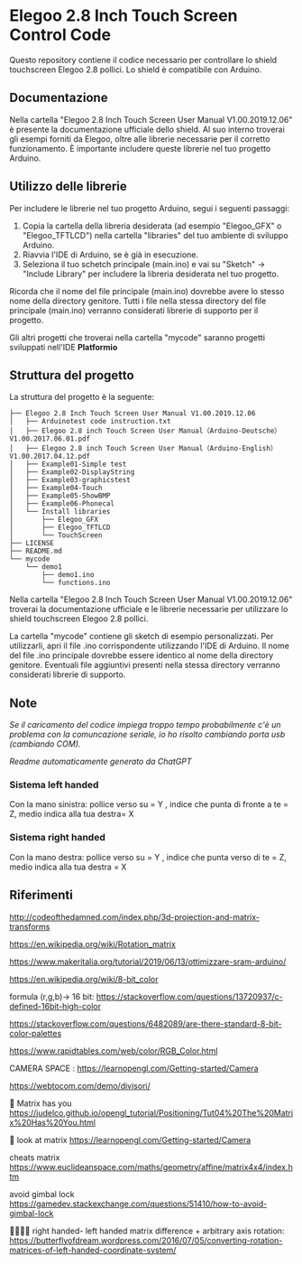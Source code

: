 # Elegoo 2.8 Inch Touch Screen Control Code

Questo repository contiene il codice necessario per controllare lo shield touchscreen Elegoo 2.8 pollici. Lo shield è compatibile con Arduino.

## Documentazione

Nella cartella "Elegoo 2.8 Inch Touch Screen User Manual V1.00.2019.12.06" è presente la documentazione ufficiale dello shield. Al suo interno troverai gli esempi forniti da Elegoo, oltre alle librerie necessarie per il corretto funzionamento. È importante includere queste librerie nel tuo progetto Arduino.

## Utilizzo delle librerie

Per includere le librerie nel tuo progetto Arduino, segui i seguenti passaggi:

1. Copia la cartella della libreria desiderata (ad esempio "Elegoo_GFX" o "Elegoo_TFTLCD") nella cartella "libraries" del tuo ambiente di sviluppo Arduino.
2. Riavvia l'IDE di Arduino, se è già in esecuzione.
3. Seleziona il tuo schetch principale (main.ino) e vai su "Sketch" -> "Include Library" per includere la libreria desiderata nel tuo progetto.

Ricorda che il nome del file principale (main.ino) dovrebbe avere lo stesso nome della directory genitore. Tutti i file nella stessa directory del file principale (main.ino) verranno considerati librerie di supporto per il progetto.

Gli altri progetti che troverai nella cartella "mycode" saranno progetti sviluppati nell'IDE **Platformio**

## Struttura del progetto

La struttura del progetto è la seguente:

```
├── Elegoo 2.8 Inch Touch Screen User Manual V1.00.2019.12.06
│   ├── Arduinotest code instruction.txt
│   ├── Elegoo 2.8 inch Touch Screen User Manual（Arduino-Deutsche）V1.00.2017.06.01.pdf
│   ├── Elegoo 2.8 inch Touch Screen User Manual（Arduino-English）V1.00.2017.04.12.pdf
│   ├── Example01-Simple test
│   ├── Example02-DisplayString
│   ├── Example03-graphicstest
│   ├── Example04-Touch
│   ├── Example05-ShowBMP
│   ├── Example06-Phonecal
│   └── Install libraries
│       ├── Elegoo_GFX
│       ├── Elegoo_TFTLCD
│       └── TouchScreen
├── LICENSE
├── README.md
└── mycode
    └── demo1
        ├── demo1.ino
        └── functions.ino
```

Nella cartella "Elegoo 2.8 Inch Touch Screen User Manual V1.00.2019.12.06" troverai la documentazione ufficiale e le librerie necessarie per utilizzare lo shield touchscreen Elegoo 2.8 pollici.

La cartella "mycode" contiene gli sketch di esempio personalizzati. Per utilizzarli, apri il file .ino corrispondente utilizzando l'IDE di Arduino. Il nome del file .ino principale dovrebbe essere identico al nome della directory genitore. Eventuali file aggiuntivi presenti nella stessa directory verranno considerati librerie di supporto.

## Note
*Se il caricamento del codice impiega troppo tempo probabilmente c'è un problema con la comuncazione seriale, io ho risolto cambiando porta usb (cambiando COM).*

*Readme automaticamente generato da ChatGPT*


### Sistema left handed
Con la mano sinistra: pollice verso su = Y , indice che punta di fronte a te = Z, medio indica alla tua destra=  X
### Sistema right handed
Con la mano destra: pollice verso su = Y , indice che punta verso di te = Z, medio indica alla tua destra = X
## Riferimenti
http://codeofthedamned.com/index.php/3d-projection-and-matrix-transforms

https://en.wikipedia.org/wiki/Rotation_matrix

https://www.makeritalia.org/tutorial/2019/06/13/ottimizzare-sram-arduino/

https://en.wikipedia.org/wiki/8-bit_color

formula (r,g,b)-> 16 bit: https://stackoverflow.com/questions/13720937/c-defined-16bit-high-color

https://stackoverflow.com/questions/6482089/are-there-standard-8-bit-color-palettes

https://www.rapidtables.com/web/color/RGB_Color.html

CAMERA SPACE : https://learnopengl.com/Getting-started/Camera

https://webtocom.com/demo/divisori/

🔴 Matrix has you https://judelco.github.io/opengl_tutorial/Positioning/Tut04%20The%20Matrix%20Has%20You.html

🔴 look at matrix https://learnopengl.com/Getting-started/Camera

cheats matrix https://www.euclideanspace.com/maths/geometry/affine/matrix4x4/index.htm

avoid gimbal lock https://gamedev.stackexchange.com/questions/51410/how-to-avoid-gimbal-lock

🔴🔴🔴🔴 right handed- left handed matrix difference + arbitrary axis rotation: https://butterflyofdream.wordpress.com/2016/07/05/converting-rotation-matrices-of-left-handed-coordinate-system/
